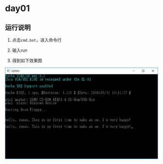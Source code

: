 # day01

## 运行说明

1. 点击`cmd.bat`，进入命令行

2. 输入run

3. 得到如下效果图


![效果图](https://github.com/JosanSun/30DaySelfMakeOS/blob/master/pic/day01-run.png "展示界面")